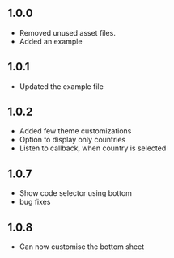 ## 1.0.0

- Removed unused asset files.
- Added an example

## 1.0.1

- Updated the example file

## 1.0.2

- Added few theme customizations
- Option to display only countries
- Listen to callback, when country is selected

## 1.0.7

- Show code selector using bottom
- bug fixes

## 1.0.8

- Can now customise the bottom sheet

